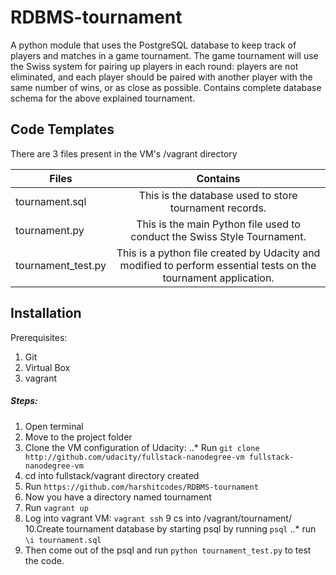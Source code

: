 # RDBMS-tournament
A python module that uses the PostgreSQL database to keep track of players and matches in a game tournament.
The game tournament will use the Swiss system for pairing up players in each round: players are not eliminated, and each player should be paired with another player with the same number of wins, or as close as possible. Contains complete database schema for the above explained tournament.

## Code Templates
There are 3 files present in the VM's /vagrant directory

| Files              | Contains      |
| -------------      |:-------------:|
| tournament.sql     | This is the database used to store tournament records.|
| tournament.py      | This is the main Python file used to conduct the Swiss Style Tournament. |
| tournament_test.py | This is a python file created by Udacity and modified to perform essential tests on the tournament application.   |


## Installation

Prerequisites:
1.  Git
2.  Virtual Box
3.  vagrant

##### Steps:

1. Open terminal
2. Move to the project folder
3. Clone the VM configuration of Udacity:
..* Run ```git clone http://github.com/udacity/fullstack-nanodegree-vm fullstack-nanodegree-vm```
4. cd into fullstack/vagrant directory created
5. Run ```https://github.com/harshitcodes/RDBMS-tournament```
6. Now you have a directory named tournament
7. Run ```vagrant up```
8. Log into vagrant VM: ```vagrant ssh```
9 cs into /vagrant/tournament/
10.Create tournament database by starting psql by running ```psql```
..* run ```\i tournament.sql```
11. Then come out of the psql and run ```python tournament_test.py``` to test the code.